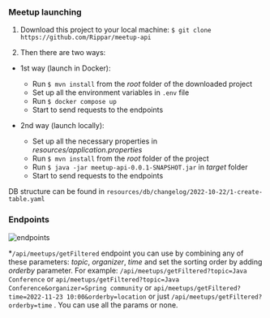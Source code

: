 ### Meetup launching
1) Download this project to your local machine: ``` $ git clone https://github.com/Rippar/meetup-api ```

2) Then there are two ways:
* 1st way (launch in Docker):
   * Run ```$ mvn install``` from the _root_ folder of the downloaded project
   * Set up all the environment variables in ```.env``` file
   * Run ```$ docker compose up```
   * Start to send requests to the endpoints 

* 2nd way (launch locally):
   * Set up all the necessary properties in _resources/application.properties_
   * Run ```$ mvn install``` from the _root_ folder of the project
   * Run ```$ java -jar meetup-api-0.0.1-SNAPSHOT.jar``` in _target_ folder
   * Start to send requests to the endpoints

DB structure can be found in ```resources/db/changelog/2022-10-22/1-create-table.yaml```

### Endpoints

![endpoints](https://user-images.githubusercontent.com/61383438/197405158-ebde9748-daf1-44b3-a4eb-99d473ff9cbc.png)

*```/api/meetups/getFiltered``` endpoint you can use by combining any of these parameters: _topic_, _organizer_, _time_ and set the sorting order by adding _orderby_ parameter. For example: ```/api/meetups/getFiltered?topic=Java Conference``` or ```api/meetups/getFiltered?topic=Java Conference&organizer=Spring community``` or ```api/meetups/getFiltered?time=2022-11-23 10:00&orderby=location``` or just ```/api/meetups/getFiltered?orderby=time``` . You can use all the params or none.